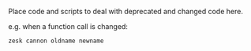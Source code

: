 Place code and scripts to deal with deprecated and changed code here. 

e.g. when a function call is changed:

    zesk cannon oldname newname

